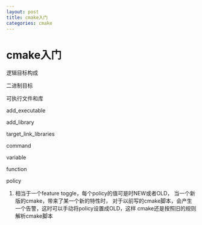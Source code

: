 ```yaml
---
layout: post
title: cmake入门
categories: cmake
---
```


# cmake入门

逻辑目标构成

二进制目标

可执行文件和库

add_executable

add_library


target_link_libraries


command

variable

function

policy

1.  相当于一个feature toggle，每个policy的值可是时NEW或者OLD，
    当一个新版的cmake，带来了某一个新的特性时，
    对于以前写的cmake脚本，会产生一个告警，这时可以手动将policy设置成OLD，这样
    cmake还是按照旧的规则解析cmake脚本
